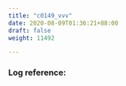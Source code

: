 ```yaml
---
title: "c0149_vvv"
date: 2020-08-09T01:36:21+88:00
draft: false
weight: 11492

---
```


### Log reference: <no value>

```
